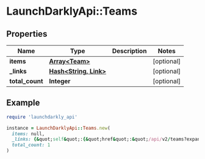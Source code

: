 # LaunchDarklyApi::Teams

## Properties

| Name | Type | Description | Notes |
| ---- | ---- | ----------- | ----- |
| **items** | [**Array&lt;Team&gt;**](Team.md) |  | [optional] |
| **_links** | [**Hash&lt;String, Link&gt;**](Link.md) |  | [optional] |
| **total_count** | **Integer** |  | [optional] |

## Example

```ruby
require 'launchdarkly_api'

instance = LaunchDarklyApi::Teams.new(
  items: null,
  _links: {&quot;self&quot;:{&quot;href&quot;:&quot;/api/v2/teams?expand&#x3D;maintainers%2Cmembers%2Croles%2Cprojects&amp;limit&#x3D;20&quot;,&quot;type&quot;:&quot;application/json&quot;}},
  total_count: 1
)
```

